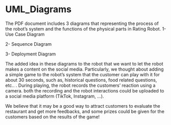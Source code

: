 # UML_Diagrams


The PDF document includes 3 diagrams that representing the process of the robot’s system and the functions of the physical parts in Rating Robot. 
1- Use Case Diagram

2- Sequence Diagram

3- Deployment Diagram


The added idea in these diagrams to the robot that we want to let the robot makes a content on the social media. Particularly, we thought about adding a simple game to the robot’s system that the customer can play with it for about 30 seconds, such as, historical questions, food related questions, etc.. . During playing, the robot records the customers’ reaction using a camera. both the recording and the robot interactions could be uploaded to a social media platform (TikTok, Instagram, …). 


We believe that it may be a good way to attract customers to evaluate the restaurant and get more feedbacks, and some prizes could be given for the customers based on the results of the game!
